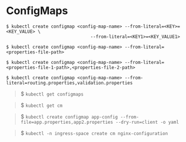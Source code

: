 # ConfigMaps

```shell
$ kubectl create configmap <config-map-name> --from-literal=<KEY>=<KEY_VALUE> \  
                                --from-literal=<KEY1>=<KEY_VALUE1>
```

```shell
$ kubectl create configmap <config-map-name> --from-literal=<properties-file-path>
```

```shell
$ kubectl create configmap <config-map-name> --from-literal=<properties-file-1-path>,<properties-file-2-path>
```

```shell
$ kubectl create configmap <config-map-name> --from-literal=routing.properties,validation.properties
```

> $ `kubectl get configmaps`  

> $ `kubectl get cm`  

> $ `kubectl create configmap app-config --from-file=app.properties,app2.properties --dry-run=client -o yaml`  

> $ `kubectl -n ingress-space create cm nginx-configuration`